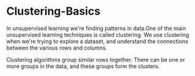 # Clustering-Basics

In unsupervised learning we're finding patterns in data.One of the main unsupervised learning techniques is called clustering. We use clustering when we're trying to explore a dataset, and understand the connections between the various rows and columns. 

Clustering algorithms group similar rows together. There can be one or more groups in the data, and these groups form the clusters.

